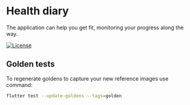 # Health diary

The application can help you get fit, monitoring your progress along the way.

[![License](https://img.shields.io/github/license/dkrutskikh/health-diary)](https://github.com/dkrutskikh/health-diary/blob/master/LICENSE)

## Golden tests

To regenerate goldens to capture your new reference images use command:

```bash
flutter test --update-goldens --tags=golden
```
